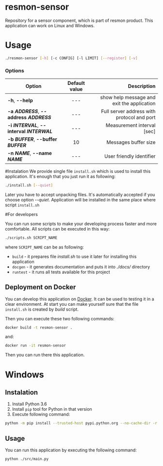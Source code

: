 # resmon-sensor
Repository for a sensor component, which is part of resmon product. This application can work on Linux and Windows.

# Usage

```bash
./resmon-sensor [-h] [-c CONFIG] [-l LIMIT] [--register] [-v]
```

### Options
| Option                                       | Default value | Description                                       |
| ---------------------------------------------|:-------------:| -------------------------------------------------:|
| **-h**, **--help**                           | ---           | show help message and exit the application        |
| **-a _ADDRESS_**, **--address _ADDRESS_**    | ---           | Full server address with protocol and port        |
| **-i _INTERVAL_**, **--interval _INTERWAL_** | ---           | Measurement interval [sec]                        |
| **-b _BUFFER_**, **--buffer _BUFFER_**       | 10            | Messages buffer size                              |
| **-n _NAME_**, **--name _NAME_**             | ---           | User friendly identifier                          |

#Instalation
We provide single file `install.sh` which is used to install this application. It's enough that you just run it as following:
```bash
./install.sh [--quiet]
```
Later you have to accept unpacking files. It's automatically accepted if you choose option _--quiet_.
Application will be installed in the same place where script `install.sh`

#For developers

You can run some scripts to make your developing process faster and more comfortable.
All scripts can be executed in this way:
```bash
./scripts.sh SCRIPT_NAME
```
where `SCRIPT_NAME` can be as following:
* `build` - it prepares file _install.sh_ to use it later for installing this application
* `docgen` - it generates documentation and puts it into _./docs/_ directory
* `runtest` - it runs all tests available for this project

## Deployment on Docker
You can develop this application on [Docker](https://docs.docker.com). It can be used to testing it in a clear environment. 
At start you can make yourself sure that the file `install.sh` is created by _build_ script.

Then you can execute these two following commands:
```bash
docker build -t resmon-sensor .
```
and:
```bash
docker run -it resmon-sensor
```
Then you can run there this application.

# Windows

## Instalation
1. Install Python 3.6
2. Install `pip` tool for Python in that version
3. Execute following command:
```bash
python -m pip install --trusted-host pypi.python.org --no-cache-dir -r requirements --user
```

## Usage
You can run this application by executing the following command:
```bash
python ./src/main.py
```
